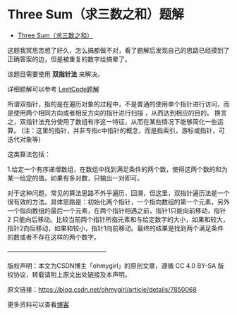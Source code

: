 # Three Sum（求三数之和）题解

- [Three Sum（求三数之和）](https://leetcode-cn.com/problems/3sum/)

这题我冥思苦想了好久，怎么搞都做不对，看了题解后发现自己的思路已经摸到了正确答案的边，但是被重复的数字给搞晕了。

该题目需要使用 **双指针法** 来解决。

详细题解可以参考 [LeetCode题解](https://leetcode-cn.com/problems/3sum/solution/pai-xu-shuang-zhi-zhen-zhu-xing-jie-shi-python3-by/)

所谓双指针，指的是在遍历对象的过程中，不是普通的使用单个指针进行访问，而是使用两个相同方向或者相反方向的指针进行扫描 ，从而达到相应的目的。
换言之，双指针法充分使用了数组有序这一特征，从而在某些情况下能够简化一些运算。
(注：这里的指针，并非专指c中指针的概念，而是指索引，游标或指针，可迭代对象等)

这类算法包括：

1.给定一个有序递增数组，在数组中找到满足条件的两个数，使得这两个数的和为某一给定的值。如果有多对数，只输出一对即可。

对于这种问题，常见的算法思路不外乎遍历，回溯，但这里，双指针遍历法是一个很有效的方法。具体思路是：初始化两个指针，一个指向数组的第一个元素，另外一个指向数组的最后一个元素，在两个指针相遇之前，指针1只能向前移动，指针2 只能向后移动。比较当前两个指针所指元素和与给定数字的大小，如果和较大，指针2向后移动，如果和较小，指针1向前移动。最终的结果是找到两个满足条件的数或者不存在这样的两个数字。

————————————————

版权声明：本文为CSDN博主「ohmygirl」的原创文章，遵循 CC 4.0 BY-SA 版权协议，转载请附上原文出处链接及本声明。

原文链接：https://blog.csdn.net/ohmygirl/article/details/7850068

更多资料可以查看[博客](https://blog.csdn.net/weixin_42552135/article/details/82556234)
